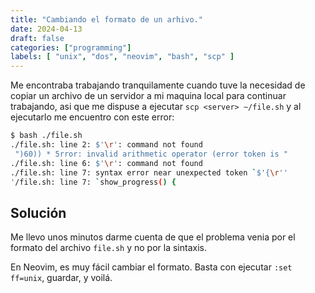 ```yaml
---
title: "Cambiando el formato de un arhivo."
date: 2024-04-13
draft: false
categories: ["programming"]
labels: [ "unix", "dos", "neovim", "bash", "scp" ]
---
```


Me encontraba trabajando tranquilamente cuando tuve la necesidad de copiar un
archivo de un servidor a mi maquina local para continuar trabajando, asi que me
dispuse a ejecutar `scp <server> ~/file.sh` y al ejecutarlo me encuentro con
este error:


```bash
$ bash ./file.sh
./file.sh: line 2: $'\r': command not found
 ")60)) * 5rror: invalid arithmetic operator (error token is "
./file.sh: line 6: $'\r': command not found
./file.sh: line 7: syntax error near unexpected token `$'{\r''
'/file.sh: line 7: `show_progress() {
```


## Solución


Me llevo unos minutos darme cuenta de que el problema venia por el formato del
archivo `file.sh` y no por la sintaxis.


En Neovim, es muy fácil cambiar el formato. Basta con ejecutar `:set ff=unix`,
guardar, y voilá.

